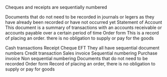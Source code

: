 Cheques and receipts are sequentially numbered

Documents that do not need to be recorded in journals or legers as they have already been recorded or have not occurred yet 
	Statement of Account
		This document is a summary of transactions with an accounts receivable or accounts payable over a certain period of time
	Order form
		This is a record of placing an order. there is no obligation to supply or pay for the goods


Cash transactions
	Receipt
	Cheque
	EFT
	They all have sequential document numbers
Credit transaction
	Sales invoice
		Sequential numbering
	Purchase invoice
		Non sequential numbering
Documents that do not need to be recorded
	Order form
		Record of placing an order, there is no obligation to supply or pay for goods

